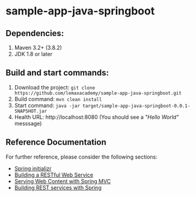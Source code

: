 # sample-app-java-springboot
## Dependencies:
1. Maven 3.2+ (3.8.2)
2. JDK 1.8 or later

## Build and start commands:
1. Download the project: ```git clone https://github.com/lemaxacademy/sample-app-java-springboot.git```
2. Build command: ```mvn clean install```
3. Start command: ```java -jar target/sample-app-java-springboot-0.0.1-SNAPSHOT.jar```
4. Health URL: http://localhost:8080 (You should see a *"Hello World"* messsage)

## Reference Documentation
For further reference, please consider the following sections:

* [Spring initializr](https://start.spring.io/)
* [Building a RESTful Web Service](https://spring.io/guides/gs/rest-service/)
* [Serving Web Content with Spring MVC](https://spring.io/guides/gs/serving-web-content/)
* [Building REST services with Spring](https://spring.io/guides/tutorials/rest/)

